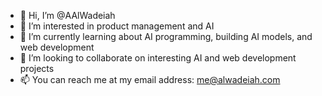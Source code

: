 - 👋 Hi, I’m @AAlWadeiah
- 👀 I’m interested in product management and AI
- 🌱 I’m currently learning about AI programming, building AI models, and web development
- 💞️ I’m looking to collaborate on interesting AI and web development projects 
- 📫 You can reach me at my email address: me@alwadeiah.com

<!---
AAlWadeiah/AAlWadeiah is a ✨ special ✨ repository because its `README.md` (this file) appears on your GitHub profile.
You can click the Preview link to take a look at your changes.
--->
